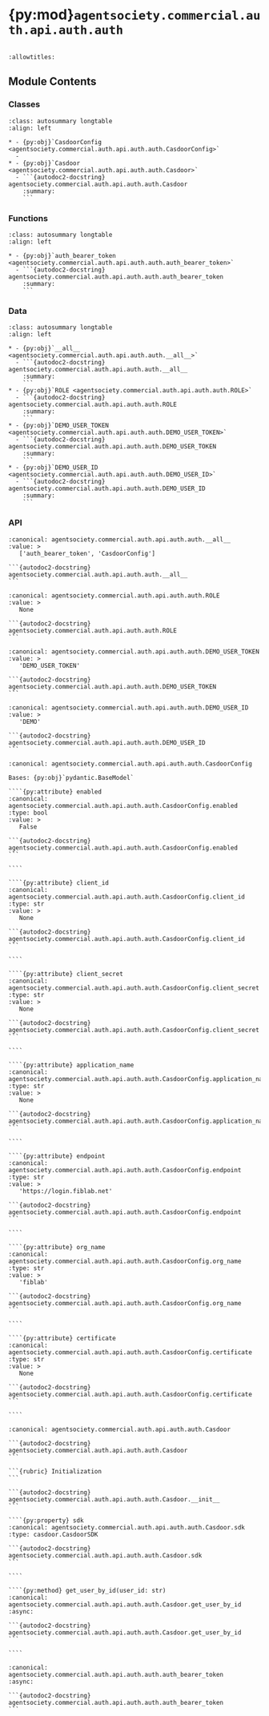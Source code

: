 # {py:mod}`agentsociety.commercial.auth.api.auth.auth`

```{py:module} agentsociety.commercial.auth.api.auth.auth
```

```{autodoc2-docstring} agentsociety.commercial.auth.api.auth.auth
:allowtitles:
```

## Module Contents

### Classes

````{list-table}
:class: autosummary longtable
:align: left

* - {py:obj}`CasdoorConfig <agentsociety.commercial.auth.api.auth.auth.CasdoorConfig>`
  -
* - {py:obj}`Casdoor <agentsociety.commercial.auth.api.auth.auth.Casdoor>`
  - ```{autodoc2-docstring} agentsociety.commercial.auth.api.auth.auth.Casdoor
    :summary:
    ```
````

### Functions

````{list-table}
:class: autosummary longtable
:align: left

* - {py:obj}`auth_bearer_token <agentsociety.commercial.auth.api.auth.auth.auth_bearer_token>`
  - ```{autodoc2-docstring} agentsociety.commercial.auth.api.auth.auth.auth_bearer_token
    :summary:
    ```
````

### Data

````{list-table}
:class: autosummary longtable
:align: left

* - {py:obj}`__all__ <agentsociety.commercial.auth.api.auth.auth.__all__>`
  - ```{autodoc2-docstring} agentsociety.commercial.auth.api.auth.auth.__all__
    :summary:
    ```
* - {py:obj}`ROLE <agentsociety.commercial.auth.api.auth.auth.ROLE>`
  - ```{autodoc2-docstring} agentsociety.commercial.auth.api.auth.auth.ROLE
    :summary:
    ```
* - {py:obj}`DEMO_USER_TOKEN <agentsociety.commercial.auth.api.auth.auth.DEMO_USER_TOKEN>`
  - ```{autodoc2-docstring} agentsociety.commercial.auth.api.auth.auth.DEMO_USER_TOKEN
    :summary:
    ```
* - {py:obj}`DEMO_USER_ID <agentsociety.commercial.auth.api.auth.auth.DEMO_USER_ID>`
  - ```{autodoc2-docstring} agentsociety.commercial.auth.api.auth.auth.DEMO_USER_ID
    :summary:
    ```
````

### API

````{py:data} __all__
:canonical: agentsociety.commercial.auth.api.auth.auth.__all__
:value: >
   ['auth_bearer_token', 'CasdoorConfig']

```{autodoc2-docstring} agentsociety.commercial.auth.api.auth.auth.__all__
```

````

````{py:data} ROLE
:canonical: agentsociety.commercial.auth.api.auth.auth.ROLE
:value: >
   None

```{autodoc2-docstring} agentsociety.commercial.auth.api.auth.auth.ROLE
```

````

````{py:data} DEMO_USER_TOKEN
:canonical: agentsociety.commercial.auth.api.auth.auth.DEMO_USER_TOKEN
:value: >
   'DEMO_USER_TOKEN'

```{autodoc2-docstring} agentsociety.commercial.auth.api.auth.auth.DEMO_USER_TOKEN
```

````

````{py:data} DEMO_USER_ID
:canonical: agentsociety.commercial.auth.api.auth.auth.DEMO_USER_ID
:value: >
   'DEMO'

```{autodoc2-docstring} agentsociety.commercial.auth.api.auth.auth.DEMO_USER_ID
```

````

`````{py:class} CasdoorConfig(/, **data: typing.Any)
:canonical: agentsociety.commercial.auth.api.auth.auth.CasdoorConfig

Bases: {py:obj}`pydantic.BaseModel`

````{py:attribute} enabled
:canonical: agentsociety.commercial.auth.api.auth.auth.CasdoorConfig.enabled
:type: bool
:value: >
   False

```{autodoc2-docstring} agentsociety.commercial.auth.api.auth.auth.CasdoorConfig.enabled
```

````

````{py:attribute} client_id
:canonical: agentsociety.commercial.auth.api.auth.auth.CasdoorConfig.client_id
:type: str
:value: >
   None

```{autodoc2-docstring} agentsociety.commercial.auth.api.auth.auth.CasdoorConfig.client_id
```

````

````{py:attribute} client_secret
:canonical: agentsociety.commercial.auth.api.auth.auth.CasdoorConfig.client_secret
:type: str
:value: >
   None

```{autodoc2-docstring} agentsociety.commercial.auth.api.auth.auth.CasdoorConfig.client_secret
```

````

````{py:attribute} application_name
:canonical: agentsociety.commercial.auth.api.auth.auth.CasdoorConfig.application_name
:type: str
:value: >
   None

```{autodoc2-docstring} agentsociety.commercial.auth.api.auth.auth.CasdoorConfig.application_name
```

````

````{py:attribute} endpoint
:canonical: agentsociety.commercial.auth.api.auth.auth.CasdoorConfig.endpoint
:type: str
:value: >
   'https://login.fiblab.net'

```{autodoc2-docstring} agentsociety.commercial.auth.api.auth.auth.CasdoorConfig.endpoint
```

````

````{py:attribute} org_name
:canonical: agentsociety.commercial.auth.api.auth.auth.CasdoorConfig.org_name
:type: str
:value: >
   'fiblab'

```{autodoc2-docstring} agentsociety.commercial.auth.api.auth.auth.CasdoorConfig.org_name
```

````

````{py:attribute} certificate
:canonical: agentsociety.commercial.auth.api.auth.auth.CasdoorConfig.certificate
:type: str
:value: >
   None

```{autodoc2-docstring} agentsociety.commercial.auth.api.auth.auth.CasdoorConfig.certificate
```

````

`````

`````{py:class} Casdoor(config: agentsociety.commercial.auth.api.auth.auth.CasdoorConfig)
:canonical: agentsociety.commercial.auth.api.auth.auth.Casdoor

```{autodoc2-docstring} agentsociety.commercial.auth.api.auth.auth.Casdoor
```

```{rubric} Initialization
```

```{autodoc2-docstring} agentsociety.commercial.auth.api.auth.auth.Casdoor.__init__
```

````{py:property} sdk
:canonical: agentsociety.commercial.auth.api.auth.auth.Casdoor.sdk
:type: casdoor.CasdoorSDK

```{autodoc2-docstring} agentsociety.commercial.auth.api.auth.auth.Casdoor.sdk
```

````

````{py:method} get_user_by_id(user_id: str)
:canonical: agentsociety.commercial.auth.api.auth.auth.Casdoor.get_user_by_id
:async:

```{autodoc2-docstring} agentsociety.commercial.auth.api.auth.auth.Casdoor.get_user_by_id
```

````

`````

````{py:function} auth_bearer_token(request: starlette.requests.Request)
:canonical: agentsociety.commercial.auth.api.auth.auth.auth_bearer_token
:async:

```{autodoc2-docstring} agentsociety.commercial.auth.api.auth.auth.auth_bearer_token
```
````
